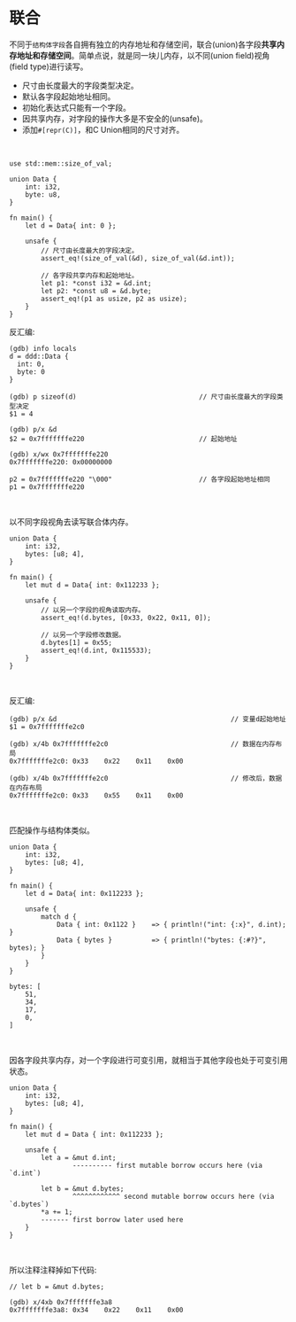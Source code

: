 # 联合

不同于`结构体字段`各自拥有独立的内存地址和存储空间，联合(union)各字段**共享内存地址和存储空间**。简单点说，就是同一块儿内存，以不同(union field)视角(field type)进行读写。

* 尺寸由长度最大的字段类型决定。
* 默认各字段起始地址相同。
* 初始化表达式只能有一个字段。
* 因共享内存，对字段的操作大多是不安全的(unsafe)。
* 添加`#[repr(C)]`，和C Union相同的尺寸对齐。

&nbsp;
&nbsp;

```
use std::mem::size_of_val;

union Data {
    int: i32,
    byte: u8,
}

fn main() {
    let d = Data{ int: 0 };
    
    unsafe {
        // 尺寸由长度最大的字段决定。
        assert_eq!(size_of_val(&d), size_of_val(&d.int));

        // 各字段共享内存和起始地址。
        let p1: *const i32 = &d.int;
        let p2: *const u8 = &d.byte;
        assert_eq!(p1 as usize, p2 as usize);        
    }
}
```

反汇编: 
```
(gdb) info locals
d = ddd::Data {
  int: 0,
  byte: 0
}

(gdb) p sizeof(d)                               // 尺寸由长度最大的字段类型决定
$1 = 4

(gdb) p/x &d
$2 = 0x7fffffffe220                             // 起始地址

(gdb) x/wx 0x7fffffffe220
0x7fffffffe220:	0x00000000

p2 = 0x7fffffffe220 "\000"                      // 各字段起始地址相同
p1 = 0x7fffffffe220
```

&nbsp;
&nbsp;

以不同字段视角去读写联合体内存。

```
union Data {
    int: i32,
    bytes: [u8; 4],
}

fn main() {
    let mut d = Data{ int: 0x112233 };
    
    unsafe {
        // 以另一个字段的视角读取内存。
        assert_eq!(d.bytes, [0x33, 0x22, 0x11, 0]);

        // 以另一个字段修改数据。
        d.bytes[1] = 0x55;
        assert_eq!(d.int, 0x115533);
    }
}
```
&nbsp;

反汇编:

```
(gdb) p/x &d                                            // 变量d起始地址
$1 = 0x7fffffffe2c0

(gdb) x/4b 0x7fffffffe2c0                               // 数据在内存布局
0x7fffffffe2c0:	0x33	0x22	0x11	0x00

(gdb) x/4b 0x7fffffffe2c0                               // 修改后，数据在内存布局
0x7fffffffe2c0:	0x33	0x55	0x11	0x00
```

&nbsp;
&nbsp;

匹配操作与结构体类似。

```
union Data {
    int: i32,
    bytes: [u8; 4],
}

fn main() {
    let d = Data{ int: 0x112233 };

    unsafe {
        match d {
            Data { int: 0x1122 }    => { println!("int: {:x}", d.int); }
            Data { bytes }          => { println!("bytes: {:#?}", bytes); }
        }
    }
}
```

```
bytes: [
    51,
    34,
    17,
    0,
]
```

&nbsp;
&nbsp;

因各字段共享内存，对一个字段进行可变引用，就相当于其他字段也处于可变引用状态。

```
union Data {
    int: i32,
    bytes: [u8; 4],
}

fn main() {
    let mut d = Data { int: 0x112233 };

    unsafe {
        let a = &mut d.int;
                ---------- first mutable borrow occurs here (via `d.int`)

        let b = &mut d.bytes;
                ^^^^^^^^^^^^ second mutable borrow occurs here (via `d.bytes`)
        *a += 1;
        ------- first borrow later used here
    }
}
```

&nbsp;

所以注释注释掉如下代码:

```
// let b = &mut d.bytes;
```

```
(gdb) x/4xb 0x7fffffffe3a8
0x7fffffffe3a8:	0x34	0x22	0x11	0x00
```